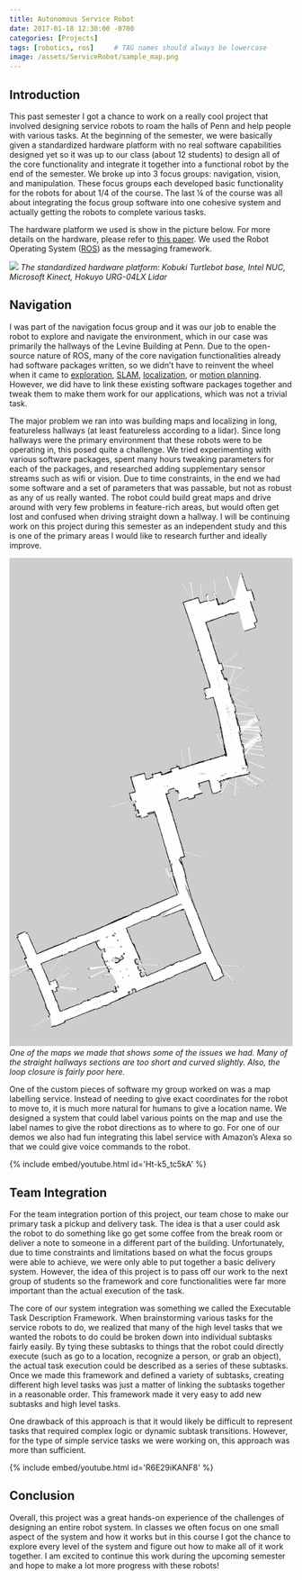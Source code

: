 ```yaml
---
title: Autonomous Service Robot
date: 2017-01-18 12:30:00 -0700
categories: [Projects]
tags: [robotics, ros]     # TAG names should always be lowercase
image: /assets/ServiceRobot/sample_map.png
---
```


## Introduction

This past semester I got a chance to work on a really cool project that involved designing service robots to roam the halls of Penn and help people with various tasks. At the beginning of the semester, we were basically given a standardized hardware platform with no real software capabilities designed yet so it was up to our class (about 12 students) to design all of the core functionality and integrate it together into a functional robot by the end of the semester. We broke up into 3 focus groups: navigation, vision, and manipulation. These focus groups each developed basic functionality for the robots for about 1/4 of the course. The last ¼ of the course was all about integrating the focus group software into one cohesive system and actually getting the robots to complete various tasks.

The hardware platform we used is show in the picture below. For more details on the hardware, please refer to [this paper](https://www.seas.upenn.edu/~eeaton/papers/Eaton2016Design.pdf). We used the Robot Operating System ([ROS](https://wiki.ros.org/)) as the messaging framework.

![](/assets/ServiceRobot/robot.jpg)
_The standardized hardware platform: Kobuki Turtlebot base, Intel NUC, Microsoft Kinect, Hokuyo URG-04LX Lidar_

## Navigation

I was part of the navigation focus group and it was our job to enable the robot to explore and navigate the environment, which in our case was primarily the hallways of the Levine Building at Penn. Due to the open-source nature of ROS, many of the core navigation functionalities already had software packages written, so we didn’t have to reinvent the wheel when it came to [exploration](https://wiki.ros.org/hector_exploration_planner), [SLAM](https://wiki.ros.org/gmapping), [localization](https://wiki.ros.org/amcl), or [motion planning](https://wiki.ros.org/move_base). However, we did have to link these existing software packages together and tweak them to make them work for our applications, which was not a trivial task.

The major problem we ran into was building maps and localizing in long, featureless hallways (at least featureless according to a lidar). Since long hallways were the primary environment that these robots were to be operating in, this posed quite a challenge. We tried experimenting with various software packages, spent many hours tweaking parameters for each of the packages, and researched adding supplementary sensor streams such as wifi or vision. Due to time constraints, in the end we had some software and a set of parameters that was passable, but not as robust as any of us really wanted. The robot could build great maps and drive around with very few problems in feature-rich areas, but would often get lost and confused when driving straight down a hallway. I will be continuing work on this project during this semester as an independent study and this is one of the primary areas I would like to research further and ideally improve.

![](/assets/ServiceRobot/levine_4th_full.png)
_One of the maps we made that shows some of the issues we had. Many of the straight hallways sections are too short and curved slightly. Also, the loop closure is fairly poor here._

One of the custom pieces of software my group worked on was a map labelling service. Instead of needing to give exact coordinates for the robot to move to, it is much more natural for humans to give a location name. We designed a system that could label various points on the map and use the label names to give the robot directions as to where to go. For one of our demos we also had fun integrating this label service with Amazon’s Alexa so that we could give voice commands to the robot.

{% include embed/youtube.html id='Ht-k5_tc5kA' %}

## Team Integration

For the team integration portion of this project, our team chose to make our primary task a pickup and delivery task. The idea is that a user could ask the robot to do something like go get some coffee from the break room or deliver a note to someone in a different part of the building. Unfortunately, due to time constraints and limitations based on what the focus groups were able to achieve, we were only able to put together a basic delivery system. However, the idea of this project is to pass off our work to the next group of students so the framework and core functionalities were far more important than the actual execution of the task.

The core of our system integration was something we called the Executable Task Description Framework. When brainstorming various tasks for the service robots to do, we realized that many of the high level tasks that we wanted the robots to do could be broken down into individual subtasks fairly easily. By tying these subtasks to things that the robot could directly execute (such as go to a location, recognize a person, or grab an object), the actual task execution could be described as a series of these subtasks. Once we made this framework and defined a variety of subtasks, creating different high level tasks was just a matter of linking the subtasks together in a reasonable order. This framework made it very easy to add new subtasks and high level tasks.

One drawback of this approach is that it would likely be difficult to represent tasks that required complex logic or dynamic subtask transitions. However, for the type of simple service tasks we were working on, this approach was more than sufficient.

{% include embed/youtube.html id='R6E29iKANF8' %}
 
## Conclusion

Overall, this project was a great hands-on experience of the challenges of designing an entire robot system. In classes we often focus on one small aspect of the system and how it works but in this course I got the chance to explore every level of the system and figure out how to make all of it work together. I am excited to continue this work during the upcoming semester and hope to make a lot more progress with these robots!